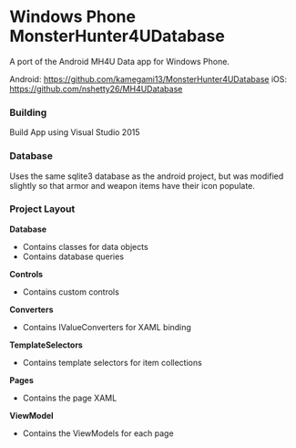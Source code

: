Windows Phone MonsterHunter4UDatabase
=====================================

A port of the Android MH4U Data app for Windows Phone.

Android: https://github.com/kamegami13/MonsterHunter4UDatabase
iOS: https://github.com/nshetty26/MH4UDatabase

### Building

Build App using Visual Studio 2015

### Database

Uses the same sqlite3 database as the android project, but was modified slightly so that armor and weapon items have their icon populate.

### Project Layout

**Database**
  - Contains classes for data objects
  - Contains database queries

**Controls**
  - Contains custom controls

**Converters**
  - Contains IValueConverters for XAML binding

**TemplateSelectors**
  - Contains template selectors for item collections

**Pages**
  - Contains the page XAML

**ViewModel**
  - Contains the ViewModels for each page
